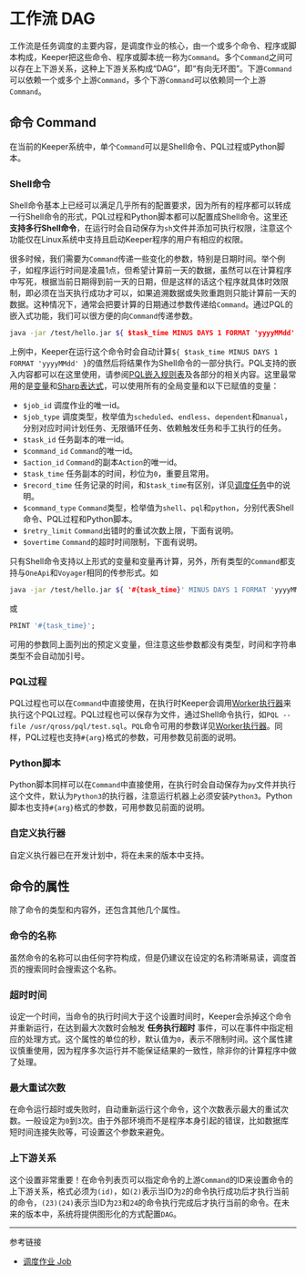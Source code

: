 # 工作流 DAG

工作流是任务调度的主要内容，是调度作业的核心，由一个或多个命令、程序或脚本构成，Keeper把这些命令、程序或脚本统一称为`Command`。多个`Command`之间可以存在上下游关系，这种上下游关系构成“DAG”，即“有向无环图”。下游`Command`可以依赖一个或多个上游`Command`，多个下游`Command`可以依赖同一个上游`Command`。

## 命令 Command

在当前的Keeper系统中，单个`Command`可以是Shell命令、PQL过程或Python脚本。

### Shell命令
Shell命令基本上已经可以满足几乎所有的配置要求，因为所有的程序都可以转成一行Shell命令的形式，PQL过程和Python脚本都可以配置成Shell命令。这里还 **支持多行Shell命令**，在运行时会自动保存为`sh`文件并添加可执行权限，注意这个功能仅在Linux系统中支持且启动Keeper程序的用户有相应的权限。

很多时候，我们需要为`Command`传递一些变化的参数，特别是日期时间。举个例子，如程序运行时间是凌晨1点，但希望计算前一天的数据，虽然可以在计算程序中写死，根据当前日期得到前一天的日期，但是这样的话这个程序就具体时效限制，即必须在当天执行成功才可以，如果追溯数据或失败重跑则只能计算前一天的数据。这种情况下，通常会把要计算的日期通过参数传递给`Command`。通过PQL的嵌入式功能，我们可以很方便的向`Command`传递参数。

```sh
java -jar /test/hello.jar ${ $task_time MINUS DAYS 1 FORMAT 'yyyyMMdd' }
```

上例中，Keeper在运行这个命令时会自动计算`${ $task_time MINUS DAYS 1 FORMAT 'yyyyMMdd' }`的值然后将结果作为Shell命令的一部分执行。PQL支持的嵌入内容都可以在这里使用，请参阅[PQL嵌入规则表](/pql/place.md)及各部分的相关内容。这里最常用的是[变量](/pql/var.md)和[Sharp表达式](/pql/sharp.md)，可以使用所有的全局变量和以下已赋值的变量：

* `$job_id` 调度作业的唯一id。
* `$job_type` 调度类型，枚举值为`scheduled`、`endless`、`dependent`和`manual`，分别对应时间计划任务、无限循环任务、依赖触发任务和手工执行的任务。
* `$task_id` 任务副本的唯一id。
* `$command_id` `Command`的唯一id。
* `$action_id` `Command`的副本`Action`的唯一id。
* `$task_time` 任务副本的时间，秒位为`0`，重要且常用。
* `$record_time` 任务记录的时间，和`$task_time`有区别，详见[调度任务](/keeper/task.md)中的说明。
* `$command_type` `Command`类型，检举值为`shell`、`pql`和`python`，分别代表Shell命令、PQL过程和Python脚本。
* `$retry_limit` `Command`出错时的重试次数上限，下面有说明。
* `$overtime` `Command`的超时时间限制，下面有说明。

只有Shell命令支持以上形式的变量和变量再计算，另外，所有类型的`Command`都支持与`OneApi`和`Voyager`相同的传参形式。如
```sh
java -jar /test/hello.jar ${ '#{task_time}' MINUS DAYS 1 FORMAT 'yyyyMMdd' }
```
或
```sql
PRINT '#{task_time}';
```
可用的参数同上面列出的预定义变量，但注意这些参数都没有类型，时间和字符串类型不会自动加引号。

### PQL过程
PQL过程也可以在`Command`中直接使用，在执行时Keeper会调用[Worker执行器](/pql/worker.md)来执行这个PQL过程。PQL过程也可以保存为文件，通过Shell命令执行，如`PQL --file /usr/qross/pql/test.sql`。`PQL`命令可用的参数详见[Worker执行器](/pql/worker.md)。同样，PQL过程也支持`#{arg}`格式的参数，可用参数见前面的说明。

### Python脚本

Python脚本同样可以在`Command`中直接使用，在执行时会自动保存为`py`文件并执行这个文件，默认为`Python3`的执行器，注意运行机器上必须安装`Python3`。Python脚本也支持`#{arg}`格式的参数，可用参数见前面的说明。

### 自定义执行器

自定义执行器已在开发计划中，将在未来的版本中支持。

## 命令的属性

除了命令的类型和内容外，还包含其他几个属性。

### 命令的名称

虽然命令的名称可以由任何字符构成，但是仍建议在设定的名称清晰易读，调度首页的搜索同时会搜索这个名称。

### 超时时间

设定一个时间，当命令的执行时间大于这个设置时间时，Keeper会杀掉这个命令并重新运行，在达到最大次数时会触发 **任务执行超时** 事件，可以在事件中指定相应的处理方式。这个属性的单位的秒，默认值为`0`，表示不限制时间。这个属性建议慎重使用，因为程序多次运行并不能保证结果的一致性，除非你的计算程序中做了处理。

### 最大重试次数

在命令运行超时或失败时，自动重新运行这个命令，这个次数表示最大的重试次数。一般设定为`0`到`3`次。由于外部环境而不是程序本身引起的错误，比如数据库短时间连接失败等，可设置这个参数来避免。

### 上下游关系

这个设置非常重要！在命令列表页可以指定命令的上游`Command`的ID来设置命令的上下游关系，格式必须为`(id)`，如`(2)`表示当ID为`2`的命令执行成功后才执行当前的命令，`(23)(24)`表示当ID为`23`和`24`的命令执行完成后才执行当前的命令。在未来的版本中，系统将提供图形化的方式配置`DAG`。


---
参考链接

* [调度作业 Job](/keeper/job.md)